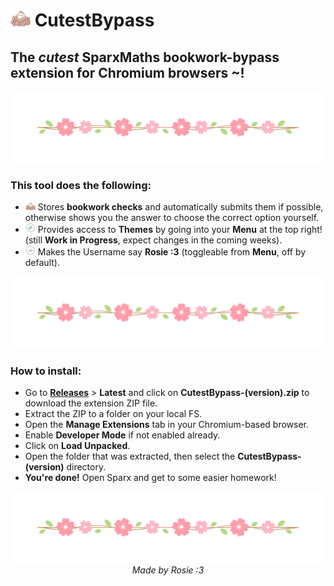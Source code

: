 # <img src="src/assets/logo.png" style="width: 2rem"> CutestBypass

## **The** ***cutest*** **SparxMaths bookwork-bypass extension for Chromium browsers ~!**

<img src="src/assets/divider.png">

### **This tool does the following:**

- <img src="src/assets/logo.png" style="width: 1rem"> Stores **bookwork checks** and automatically submits them if possible, otherwise shows you the answer to choose the correct option yourself.
- <img src="src/assets/menu_theme.png" style="width: 1rem"> Provides access to **Themes** by going into your **Menu** at the top right! (still **Work in Progress**, expect changes in the coming weeks).
- <img src="src/assets/menu_name.png" style="width: 1rem"> Makes the Username say **Rosie :3** (toggleable from **Menu**, off by default).

<img src="src/assets/divider.png">

### **How to install:**

- Go to [**Releases**](https://github.com/acquitelol/CutestBypass/releases/) > **Latest** and click on **CutestBypass-(version).zip** to download the extension ZIP file.
- Extract the ZIP to a folder on your local FS.
- Open the **Manage Extensions** tab in your Chromium-based browser.
- Enable **Developer Mode** if not enabled already.
- Click on **Load Unpacked**.
- Open the folder that was extracted, then select the **CutestBypass-(version)** directory.
- **You're done!** Open Sparx and get to some easier homework!

<img src="src/assets/divider.png">

<div style="text-align: center">
    <i>Made by Rosie :3</i>
</div>